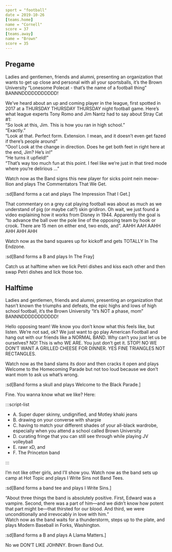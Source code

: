 ```yaml
---
sport = "football"
date = 2019-10-26
[teams.home]
name = "Cornell"
score = 37
[teams.away]
name = "Brown"
score = 35
---
```


## Pregame

Ladies and gentlemen, friends and alumni, presenting an organization that wants to get up close and personal with all your sportsballs, it’s the Brown University “Lonesome Polecat - that’s the name of a football thing” BANNNDDDDDDDDDDD!

We’ve heard about an up and coming player in the league, first spotted in 2017 at a THURSDAY THURSDAY THURSDAY night football game. Here’s what league experts Tony Romo and Jim Nantz had to say about Stray Cat #1:\
“So look at this, Jim. This is how you ran in high school.”\
“Exactly.”\
“Look at that. Perfect form. Extension. I mean, and it doesn’t even get fazed if there’s people around”\
“Ooo! Look at the change in direction. Does he get both feet in right here at the end, Jim? He’s in!”\
“He turns it upfield!”\
“That’s way too much fun at this point. I feel like we’re just in that tired mode where you’re delirious …”

Watch now as the Band signs this new player for sicks point nein meow-llion and plays The Commentators That We Get.

:sd[Band forms a cat and plays The Impression That I Get.]

That commentary on a grey cat playing football was about as much as we understand of pig (or maybe cat?) skin gridiron. Oh wait, we just found a video explaining how it works from Disney in 1944. Apparently the goal is “to advance the ball over the pole line of the opposing team by hook or crook. There are 15 men on either end, two ends, and”. AAHH AAH AAHH AHH AHH AHH

Watch now as the band squares up for kickoff and gets TOTALLY In The Endzone.

:sd[Band forms a B and plays In The Fray]

Catch us at halftime when we lick Petri dishes and kiss each other and then swap Petri dishes and lick those too.

## Halftime

Ladies and gentlemen, friends and alumni, presenting an organization that hasn’t known the triumphs and defeats, the epic highs and lows of high school football, it’s the Brown University “it’s NOT a phase, mom” BANNNDDDDDDDDDDD!

Hello opposing team! We know you don’t know what this feels like, but listen. We’re not sad, ok? We just want to go play American Football and hang out with our friends like a NORMAL BAND. Why can’t you just let us be ourselves‽ NO! This is who WE ARE. You just don’t get it. STOP! NO WE DON’T WANT A GRILLED CHEESE FOR DINNER. YES FINE TRIANGLES NOT RECTANGLES.

Watch now as the band slams its door and then cracks it open and plays Welcome to the Homecoming Parade but not too loud because we don’t want mom to ask us what’s wrong.

:sd[Band forms a skull and plays Welcome to the Black Parade.]

Fine. You wanna know what we like? Here:

:::script-list

- A. Super duper skinny, undignified, and Motley khaki jeans
- B. drawing on your converse with sharpie
- C. having to match your different shades of your all-black wardrobe, especially when you attend a school called Brown University
- D. curating fringe that you can still see through while playing JV volleyball
- E. rawr xD, and
- F. The Princeton band

:::

I’m not like other girls, and I’ll show you. Watch now as the band sets up camp at Hot Topic and plays I Write Sins not Band Tees.

:sd[Band forms a band tee and plays I Write Sins.]

“About three things the band is absolutely positive. First, Edward was a vampire. Second, there was a part of him—and we didn’t know how potent that part might be—that thirsted for our blood. And third, we were unconditionally and irrevocably in love with him.”\
Watch now as the band waits for a thunderstorm, steps up to the plate, and plays Modern Baseball in Forks, Washington.

:sd[Band forms a B and plays A Llama Matters.]

No we DON’T LIKE JOHNNY. Brown Band Out.
